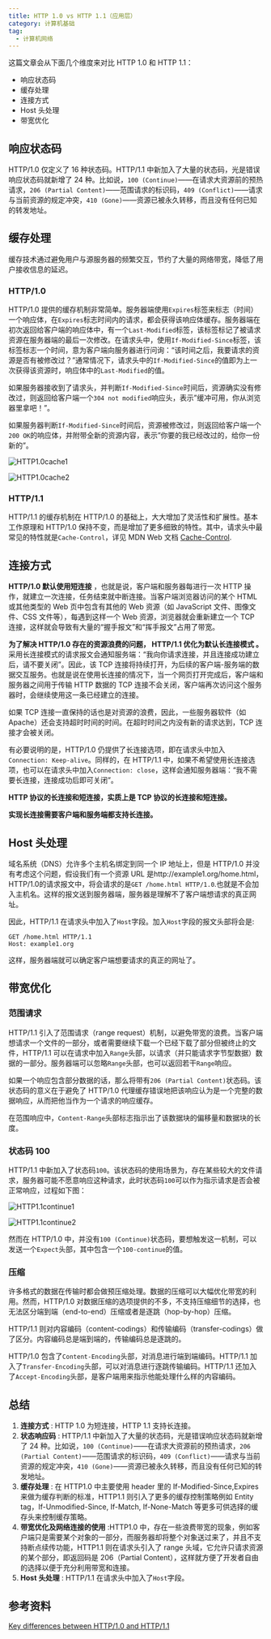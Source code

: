 ```yaml
---
title: HTTP 1.0 vs HTTP 1.1（应用层）
category: 计算机基础
tag:
  - 计算机网络
---
```


这篇文章会从下面几个维度来对比 HTTP 1.0 和 HTTP 1.1：

- 响应状态码
- 缓存处理
- 连接方式
- Host 头处理
- 带宽优化

## 响应状态码

HTTP/1.0 仅定义了 16 种状态码。HTTP/1.1 中新加入了大量的状态码，光是错误响应状态码就新增了 24 种。比如说，`100 (Continue)`——在请求大资源前的预热请求，`206 (Partial Content)`——范围请求的标识码，`409 (Conflict)`——请求与当前资源的规定冲突，`410 (Gone)`——资源已被永久转移，而且没有任何已知的转发地址。

## 缓存处理

缓存技术通过避免用户与源服务器的频繁交互，节约了大量的网络带宽，降低了用户接收信息的延迟。

### HTTP/1.0

HTTP/1.0 提供的缓存机制非常简单。服务器端使用`Expires`标签来标志（时间）一个响应体，在`Expires`标志时间内的请求，都会获得该响应体缓存。服务器端在初次返回给客户端的响应体中，有一个`Last-Modified`标签，该标签标记了被请求资源在服务器端的最后一次修改。在请求头中，使用`If-Modified-Since`标签，该标签标志一个时间，意为客户端向服务器进行问询：“该时间之后，我要请求的资源是否有被修改过？”通常情况下，请求头中的`If-Modified-Since`的值即为上一次获得该资源时，响应体中的`Last-Modified`的值。

如果服务器接收到了请求头，并判断`If-Modified-Since`时间后，资源确实没有修改过，则返回给客户端一个`304 not modified`响应头，表示”缓冲可用，你从浏览器里拿吧！”。

如果服务器判断`If-Modified-Since`时间后，资源被修改过，则返回给客户端一个`200 OK`的响应体，并附带全新的资源内容，表示”你要的我已经改过的，给你一份新的”。

![HTTP1.0cache1](./images/http&https/HTTP1.0cache1.png)

![HTTP1.0cache2](./images/http&https/HTTP1.0cache2.png)

### HTTP/1.1

HTTP/1.1 的缓存机制在 HTTP/1.0 的基础上，大大增加了灵活性和扩展性。基本工作原理和 HTTP/1.0 保持不变，而是增加了更多细致的特性。其中，请求头中最常见的特性就是`Cache-Control`，详见 MDN Web 文档 [Cache-Control](https://developer.mozilla.org/zh-CN/docs/Web/HTTP/Headers/Cache-Control).

## 连接方式

**HTTP/1.0 默认使用短连接** ，也就是说，客户端和服务器每进行一次 HTTP 操作，就建立一次连接，任务结束就中断连接。当客户端浏览器访问的某个 HTML 或其他类型的 Web 页中包含有其他的 Web 资源（如 JavaScript 文件、图像文件、CSS 文件等），每遇到这样一个 Web 资源，浏览器就会重新建立一个 TCP 连接，这样就会导致有大量的“握手报文”和“挥手报文”占用了带宽。

**为了解决 HTTP/1.0 存在的资源浪费的问题， HTTP/1.1 优化为默认长连接模式 。** 采用长连接模式的请求报文会通知服务端：“我向你请求连接，并且连接成功建立后，请不要关闭”。因此，该 TCP 连接将持续打开，为后续的客户端-服务端的数据交互服务。也就是说在使用长连接的情况下，当一个网页打开完成后，客户端和服务器之间用于传输 HTTP 数据的 TCP 连接不会关闭，客户端再次访问这个服务器时，会继续使用这一条已经建立的连接。

如果 TCP 连接一直保持的话也是对资源的浪费，因此，一些服务器软件（如 Apache）还会支持超时时间的时间。在超时时间之内没有新的请求达到，TCP 连接才会被关闭。

有必要说明的是，HTTP/1.0 仍提供了长连接选项，即在请求头中加入`Connection: Keep-alive`。同样的，在 HTTP/1.1 中，如果不希望使用长连接选项，也可以在请求头中加入`Connection: close`，这样会通知服务器端：“我不需要长连接，连接成功后即可关闭”。

**HTTP 协议的长连接和短连接，实质上是 TCP 协议的长连接和短连接。**

**实现长连接需要客户端和服务端都支持长连接。**

## Host 头处理

域名系统（DNS）允许多个主机名绑定到同一个 IP 地址上，但是 HTTP/1.0 并没有考虑这个问题，假设我们有一个资源 URL 是http://example1.org/home.html，HTTP/1.0的请求报文中，将会请求的是`GET /home.html HTTP/1.0`.也就是不会加入主机名。这样的报文送到服务器端，服务器是理解不了客户端想请求的真正网址。

因此，HTTP/1.1 在请求头中加入了`Host`字段。加入`Host`字段的报文头部将会是:

```
GET /home.html HTTP/1.1
Host: example1.org
```

这样，服务器端就可以确定客户端想要请求的真正的网址了。

## 带宽优化

### 范围请求

HTTP/1.1 引入了范围请求（range request）机制，以避免带宽的浪费。当客户端想请求一个文件的一部分，或者需要继续下载一个已经下载了部分但被终止的文件，HTTP/1.1 可以在请求中加入`Range`头部，以请求（并只能请求字节型数据）数据的一部分。服务器端可以忽略`Range`头部，也可以返回若干`Range`响应。

如果一个响应包含部分数据的话，那么将带有`206 (Partial Content)`状态码。该状态码的意义在于避免了 HTTP/1.0 代理缓存错误地把该响应认为是一个完整的数据响应，从而把他当作为一个请求的响应缓存。

在范围响应中，`Content-Range`头部标志指示出了该数据块的偏移量和数据块的长度。

### 状态码 100

HTTP/1.1 中新加入了状态码`100`。该状态码的使用场景为，存在某些较大的文件请求，服务器可能不愿意响应这种请求，此时状态码`100`可以作为指示请求是否会被正常响应，过程如下图：

![HTTP1.1continue1](./images/http&https/HTTP1.1continue1.png)

![HTTP1.1continue2](./images/http&https/HTTP1.1continue2.png)

然而在 HTTP/1.0 中，并没有`100 (Continue)`状态码，要想触发这一机制，可以发送一个`Expect`头部，其中包含一个`100-continue`的值。

### 压缩

许多格式的数据在传输时都会做预压缩处理。数据的压缩可以大幅优化带宽的利用。然而，HTTP/1.0 对数据压缩的选项提供的不多，不支持压缩细节的选择，也无法区分端到端（end-to-end）压缩或者是逐跳（hop-by-hop）压缩。

HTTP/1.1 则对内容编码（content-codings）和传输编码（transfer-codings）做了区分。内容编码总是端到端的，传输编码总是逐跳的。

HTTP/1.0 包含了`Content-Encoding`头部，对消息进行端到端编码。HTTP/1.1 加入了`Transfer-Encoding`头部，可以对消息进行逐跳传输编码。HTTP/1.1 还加入了`Accept-Encoding`头部，是客户端用来指示他能处理什么样的内容编码。

## 总结

1. **连接方式** : HTTP 1.0 为短连接，HTTP 1.1 支持长连接。
1. **状态响应码** : HTTP/1.1 中新加入了大量的状态码，光是错误响应状态码就新增了 24 种。比如说，`100 (Continue)`——在请求大资源前的预热请求，`206 (Partial Content)`——范围请求的标识码，`409 (Conflict)`——请求与当前资源的规定冲突，`410 (Gone)`——资源已被永久转移，而且没有任何已知的转发地址。
1. **缓存处理** : 在 HTTP1.0 中主要使用 header 里的 If-Modified-Since,Expires 来做为缓存判断的标准，HTTP1.1 则引入了更多的缓存控制策略例如 Entity tag，If-Unmodified-Since, If-Match, If-None-Match 等更多可供选择的缓存头来控制缓存策略。
1. **带宽优化及网络连接的使用** :HTTP1.0 中，存在一些浪费带宽的现象，例如客户端只是需要某个对象的一部分，而服务器却将整个对象送过来了，并且不支持断点续传功能，HTTP1.1 则在请求头引入了 range 头域，它允许只请求资源的某个部分，即返回码是 206（Partial Content），这样就方便了开发者自由的选择以便于充分利用带宽和连接。
1. **Host 头处理** : HTTP/1.1 在请求头中加入了`Host`字段。

## 参考资料

[Key differences between HTTP/1.0 and HTTP/1.1](http://www.ra.ethz.ch/cdstore/www8/data/2136/pdf/pd1.pdf)
